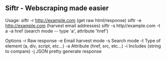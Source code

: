 <h2>Siftr - Webscraping made easier</h2>

Usage: 
siftr -r http://example.com	(get raw html/response)
siftr -e http://example.com	(harvest email addresses)
siftr -s http//example.com -t a -a href	(search mode -- type 'a', attribute 'href')

Options
-r	Raw response
-e	Email harvest mode
-s	Search mode
	-t Type of element (a, div, script, etc...)
	-a Attribute (href, src, etc...)
	-i Includes (string to compare)
-j	JSON pretty generate response
